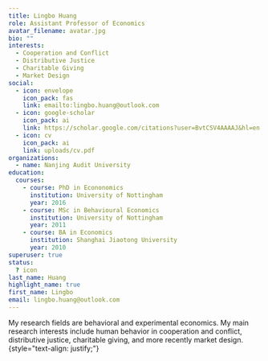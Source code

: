 ```yaml
---
title: Lingbo Huang
role: Assistant Professor of Economics
avatar_filename: avatar.jpg
bio: ""
interests:
  - Cooperation and Conflict
  - Distributive Justice
  - Charitable Giving
  - Market Design
social:
  - icon: envelope
    icon_pack: fas
    link: emailto:lingbo.huang@outlook.com
  - icon: google-scholar
    icon_pack: ai
    link: https://scholar.google.com/citations?user=BvtCSV4AAAAJ&hl=en
  - icon: cv
    icon_pack: ai
    link: uploads/cv.pdf
organizations:
  - name: Nanjing Audit University
education:
  courses:
    - course: PhD in Econonomics
      institution: University of Nottingham
      year: 2016
    - course: MSc in Behavioural Economics
      institution: University of Nottingham
      year: 2011
    - course: BA in Economics
      institution: Shanghai Jiaotong University
      year: 2010
superuser: true
status:
  ? icon
last_name: Huang
highlight_name: true
first_name: Lingbo
email: lingbo.huang@outlook.com
---
```


My research fields are behavioral and experimental economics. My main research interests include human behavior in cooperation and conflict, distributive justice, charitable giving, and more recently market design.
{style="text-align: justify;"}
